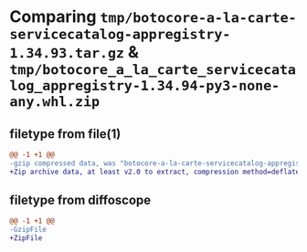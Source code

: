 # Comparing `tmp/botocore-a-la-carte-servicecatalog-appregistry-1.34.93.tar.gz` & `tmp/botocore_a_la_carte_servicecatalog_appregistry-1.34.94-py3-none-any.whl.zip`

## filetype from file(1)

```diff
@@ -1 +1 @@
-gzip compressed data, was "botocore-a-la-carte-servicecatalog-appregistry-1.34.93.tar", last modified: Sat Apr 27 01:01:09 2024, max compression
+Zip archive data, at least v2.0 to extract, compression method=deflate
```

## filetype from diffoscope

```diff
@@ -1 +1 @@
-GzipFile
+ZipFile
```


